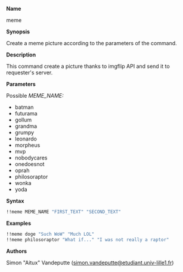 __Name__

meme

__Synopsis__

Create a meme picture according to the parameters of the command.

__Description__

This command create a picture thanks to imgflip API and send it to requester's server.

__Parameters__

Possible *MEME_NAME:*
* batman
* futurama
* gollum
* grandma
* grumpy
* leonardo
* morpheus
* mvp
* nobodycares
* onedoesnot
* oprah
* philosoraptor
* wonka
* yoda

__Syntax__

```bash
!!meme MEME_NAME "FIRST_TEXT" "SECOND_TEXT"
```

__Examples__

```bash
!!meme doge "Such WoW" "Much LOL"
!!meme philosoraptor "What if..." "I was not really a raptor"
```

__Authors__

Simon "Aitux" Vandeputte (simon.vandeputte@etudiant.univ-lille1.fr)